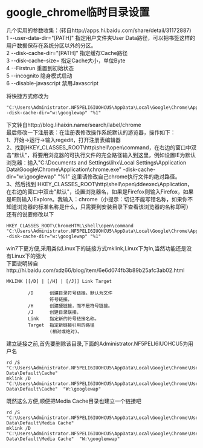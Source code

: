 # google_chrome临时目录设置 

几个实用的参数收集：(转自http://apps.hi.baidu.com/share/detail/31172887)
<br />
1  --user-data-dir="[PATH]"            指定用户文件夹User Data路径，可以把书签这样的用户数据保存在系统分区以外的分区。
<br />
2  --disk-cache-dir="[PATH]"           指定缓存Cache路径
<br />
3  --disk-cache-size=                  指定Cache大小，单位Byte
<br />
4  --Firstrun                          重置到初始状态
<br />
5  --incognito                         隐身模式启动
<br />
6  --disable-javascript                禁用Javascript


将快捷方式修改为
```
"C:\Users\Administrator.NF5PELI6IUOHCU5\AppData\Local\Google\Chrome\Application\chrome.exe" -disk-cache-dir="w:\googlewap" "%1" 
```

下文转自http://blog.lihaixin.name/search/label/chrome
<br />
最后修改一下注册表：在注册表修改操作系统默认的游览器，操作如下：
<br />
1、开始→运行→输入regedit，打开注册表编辑器
<br />
2、找到HKEY_CLASSES_ROOT\http\shell\open\command，在右边的窗口中双击"默认"，将要用浏览器的可执行文件的完全路径输入到这里，例如设置IE为默认浏览器：输入"C:\Documents and Settings\lihx\Local Settings\Application Data\Google\Chrome\Application\chrome.exe"  -disk-cache-dir="w:\googlewap" "%1"  这里请修改自己chrome执行文件的绝对路径。
<br />
3、然后找到 HKEY_CLASSES_ROOT\http\shell\open\ddeexec\Application，在右边的窗口中双击"默认"，设置浏览器名，如果是Firefox则输入Firefox，如果是IE则输入IExplore。我输入：chrome（小提示：切记不能写错名称，如果你不知道浏览器的标准名称是什么，只需要到安装目录下查看该浏览器的名称即可）
<br />
还有的说要修改以下

```Reg
HKEY_CLASSES_ROOT\ChromeHTML\shell\open\command
"C:\Users\Administrator.NF5PELI6IUOHCU5\AppData\Local\Google\Chrome\Application\chrome.exe" -disk-cache-dir="w:\googlewap" "%1"
```

win7下更方便,采用类似Linux下的链接方式mklink,Linux下为ln,当然功能还是没有Linux下的强大
<br />
下面说明转自http://hi.baidu.com/xdz66/blog/item/6e6d074fb3b89b25afc3ab02.html

```Bat
MKLINK [[/D] | [/H] | [/J]] Link Target

        /D      创建目录符号链接。默认为文件
                符号链接。
        /H      创建硬链接，而不是符号链接。
        /J      创建目录联接。
        Link    指定新的符号链接名称。
        Target  指定新链接引用的路径
                (相对或绝对)。
```
建立链接之前,首先要删除该目录,下面的Administrator.NF5PELI6IUOHCU5为用户名

```Bat
rd /S "C:\Users\Administrator.NF5PELI6IUOHCU5\AppData\Local\Google\Chrome\User Data\Default\Cache"
mklink /D "C:\Users\Administrator.NF5PELI6IUOHCU5\AppData\Local\Google\Chrome\User Data\Default\Cache"  "W:\googlewap"
```
既然这么方便,顺便把Media Cache目录也建立一个链接吧

```Bat
rd /S "C:\Users\Administrator.NF5PELI6IUOHCU5\AppData\Local\Google\Chrome\User Data\Default\Media Cache"
mklink /D "C:\Users\Administrator.NF5PELI6IUOHCU5\AppData\Local\Google\Chrome\User Data\Default\Media Cache"  "W:\googlemwap"
```
